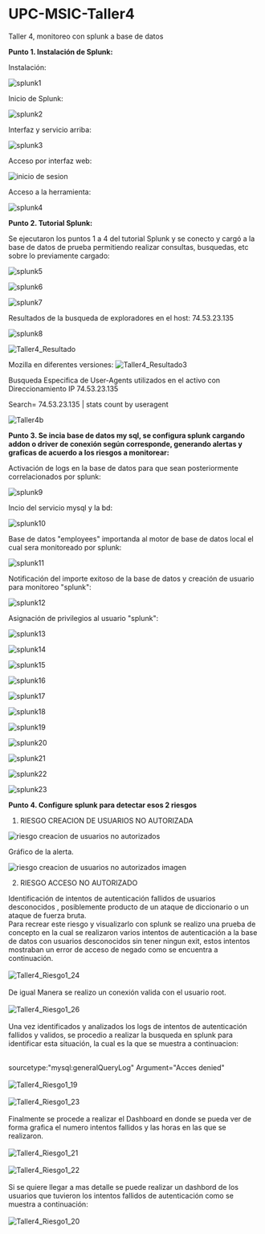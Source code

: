 # UPC-MSIC-Taller4
Taller 4, monitoreo con splunk a base de datos

<b> Punto 1. Instalación de Splunk: </b>

Instalación:

![splunk1](https://user-images.githubusercontent.com/48939055/57562924-49dec600-735d-11e9-8b84-a5e7a98773f9.jpg)

Inicio de Splunk:

![splunk2](https://user-images.githubusercontent.com/48939055/57562925-49dec600-735d-11e9-80ba-c251e59fb859.jpg)

Interfaz y servicio arriba:

![splunk3](https://user-images.githubusercontent.com/48939055/57562982-f0c36200-735d-11e9-8803-a68bd4461345.jpg)

Acceso por interfaz web:

![inicio de sesion](https://user-images.githubusercontent.com/50051421/57562971-cd98b280-735d-11e9-97d7-d78775280612.PNG)

Acceso a la herramienta:

![splunk4](https://user-images.githubusercontent.com/48939055/57563016-33853a00-735e-11e9-87df-eb2af1ad6faf.jpg)


<b> Punto 2. Tutorial Splunk: </b>

Se ejecutaron los puntos 1 a 4 del tutorial Splunk y se conecto y cargó a la base de datos de prueba permitiendo realizar consultas, busquedas, etc sobre lo previamente cargado:

![splunk5](https://user-images.githubusercontent.com/48939055/57570050-64e42100-73c3-11e9-9abe-9759293536b1.jpg)

![splunk6](https://user-images.githubusercontent.com/48939055/57570043-644b8a80-73c3-11e9-9d01-641dc5a980bc.jpg)

![splunk7](https://user-images.githubusercontent.com/48939055/57570044-644b8a80-73c3-11e9-9aa1-e60f1a25b54f.jpg)

Resultados de la busqueda de exploradores en el host: 74.53.23.135

![splunk8](https://user-images.githubusercontent.com/48939055/57570045-644b8a80-73c3-11e9-97a8-3bd20479290b.jpg)

![Taller4_Resultado](https://user-images.githubusercontent.com/50051518/57570099-0e2b1700-73c4-11e9-9189-20a6b3e9e7b2.PNG)

Mozilla en diferentes versiones:
![Taller4_Resultado3](https://user-images.githubusercontent.com/50051518/57570100-0e2b1700-73c4-11e9-90e0-7d94fa6a64f6.PNG)


Busqueda Especifica de User-Agents utilizados en el activo con Direccionamiento IP 74.53.23.135

Search= 74.53.23.135 | stats count by useragent

![Taller4b](https://user-images.githubusercontent.com/50051493/57571058-b8a83780-73ce-11e9-9eb2-c7d27b60dc29.PNG)


<b> Punto 3. Se incia base de datos my sql, se configura splunk cargando addon o driver de conexión según corresponde, generando alertas y graficas de acuerdo a los riesgos a monitorear: </b>

Activación de logs en la base de datos para que sean posteriormente correlacionados por splunk:

![splunk9](https://user-images.githubusercontent.com/48939055/57570046-644b8a80-73c3-11e9-99d3-31c373b140a7.jpg)

Incio del servicio mysql y la bd:

![splunk10](https://user-images.githubusercontent.com/48939055/57570047-64e42100-73c3-11e9-88e3-5447f7e9c1dd.jpg)

Base de datos "employees" importanda al motor de base de datos local el cual sera monitoreado por splunk:

![splunk11](https://user-images.githubusercontent.com/48939055/57570048-64e42100-73c3-11e9-8a9f-140834554224.jpg)

Notificación del importe exitoso de la base de datos y creación de usuario para monitoreo "splunk":

![splunk12](https://user-images.githubusercontent.com/48939055/57570049-64e42100-73c3-11e9-97fb-a871f888161e.jpg)

Asignación de privilegios al usuario "splunk":

![splunk13](https://user-images.githubusercontent.com/48939055/57572002-e8f5d300-73da-11e9-9fa3-176ef1914e7d.jpg)

![splunk14](https://user-images.githubusercontent.com/48939055/57572003-e8f5d300-73da-11e9-83eb-4638a1e594b5.jpg)

![splunk15](https://user-images.githubusercontent.com/48939055/57572004-e98e6980-73da-11e9-9591-f75963284b5b.jpg)

![splunk16](https://user-images.githubusercontent.com/48939055/57572005-e98e6980-73da-11e9-9ed3-95c702472e78.jpg)

![splunk17](https://user-images.githubusercontent.com/48939055/57572006-e98e6980-73da-11e9-8238-9ca50f524854.jpg)

![splunk18](https://user-images.githubusercontent.com/48939055/57572007-e98e6980-73da-11e9-82f7-749fafae8796.jpg)

![splunk19](https://user-images.githubusercontent.com/48939055/57572008-e98e6980-73da-11e9-83fc-ac5915a68b72.jpg)

![splunk20](https://user-images.githubusercontent.com/48939055/57572009-e98e6980-73da-11e9-8572-4f66098740fb.jpg)

![splunk21](https://user-images.githubusercontent.com/48939055/57572154-2f97fd00-73dc-11e9-88a7-e79e6d75c8cb.jpg)

![splunk22](https://user-images.githubusercontent.com/48939055/57572219-e09e9780-73dc-11e9-924e-383e80a5a5df.jpg)

![splunk23](https://user-images.githubusercontent.com/48939055/57572220-e1372e00-73dc-11e9-9c50-dfbe40c6a87c.jpg)

<b>Punto 4. Configure splunk para detectar esos 2 riesgos</b>

1. RIESGO CREACION DE USUARIOS NO AUTORIZADA

![riesgo creacion de usuarios no autorizados](https://user-images.githubusercontent.com/50051421/57572390-19d80700-73df-11e9-8f5f-bb7f9f35b526.PNG)

Gráfico de la alerta.

![riesgo creacion de usuarios no autorizados imagen](https://user-images.githubusercontent.com/50051421/57572724-45112500-73e4-11e9-94a8-797cd48fd51e.PNG)

2. RIESGO ACCESO NO AUTORIZADO

Identificación de intentos de autenticación fallidos de usuarios desconocidos , posiblemente producto de un ataque de diccionario o
un ataque de fuerza bruta.
<br>Para recrear este riesgo y visualizarlo con splunk se realizo una prueba de concepto en la cual se realizaron varios intentos de autenticación a la base de datos con usuarios desconocidos  sin tener ningun exit, estos intentos mostraban un error de acceso de negado como se encuentra a continuación. </br>
<br>
![Taller4_Riesgo1_24](https://user-images.githubusercontent.com/50051493/57575813-9a1a5e80-7417-11e9-843c-df5671b711bb.PNG)
</br>
<br>De igual Manera se realizo un conexión valida con el usuario root.</br>
<br>
![Taller4_Riesgo1_26](https://user-images.githubusercontent.com/50051493/57575810-91c22380-7417-11e9-97a6-d88372af0f30.PNG)
</br>
<br>Una vez identificados y analizados los logs de intentos de autenticación fallidos y validos, se procedio a realizar la busqueda en splunk para identificar esta situación, la cual es la que se muestra a continuacion:</br>

<br>sourcetype:"mysql:generalQueryLog" Argument="Acces denied"</br>
<br>
![Taller4_Riesgo1_19](https://user-images.githubusercontent.com/50051493/57575828-f1203380-7417-11e9-99b7-f015ca7d2e5a.PNG)
</br>
<br>
![Taller4_Riesgo1_23](https://user-images.githubusercontent.com/50051493/57575836-039a6d00-7418-11e9-8b04-674c3d640649.PNG)
</br>
<br>
Finalmente se procede a realizar el Dashboard en donde se pueda ver de forma grafica el numero intentos fallidos y las horas en las que se realizaron.
</br>
<br>
![Taller4_Riesgo1_21](https://user-images.githubusercontent.com/50051493/57575833-ff6e4f80-7417-11e9-9f9d-8d7d35cce53b.PNG)
</br>
<br>
![Taller4_Riesgo1_22](https://user-images.githubusercontent.com/50051493/57575837-05643080-7418-11e9-8322-a2d54276302d.PNG)
</br>
<br>
Si se quiere llegar a mas detalle se puede realizar un dashbord de los usuarios que tuvieron los intentos fallidos de autenticación como se muestra a continuación:
</br>
<br>
![Taller4_Riesgo1_20](https://user-images.githubusercontent.com/50051518/57574236-e1462680-73fa-11e9-8c1b-e888557c5972.PNG)
</br>
